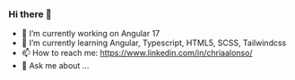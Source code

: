 ### Hi there 👋

<!--
**chriaalonso/chriaalonso** is a ✨ _special_ ✨ repository because its `README.md` (this file) appears on your GitHub profile.

Here are some ideas to get you started:
-->

- 🔭 I’m currently working on Angular 17
- 🌱 I’m currently learning Angular, Typescript, HTML5, SCSS, Tailwindcss
- 📫 How to reach me: https://www.linkedin.com/in/chriaalonso/
- 💬 Ask me about ...
